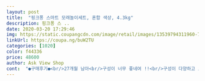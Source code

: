 ```yaml
---
layout: post 
title:  "핑크퐁 스마트 모래놀이세트, 혼합 색상, 4.3kg" 
description: 핑크퐁 스 ..
date: 2020-03-20 17:29:46 
img: https://static.coupangcdn.com/image/retail/images/13539794311960-76a4d210-58b5-46b8-8823-f8d9dfd16746.jpg 
linkUrl: https://coupa.ng/buW2TU 
categories: [1020] 
color: f44336 
price: 48600 
author: Ask View Shop 
cont:  "●구매후기●<br/>27개월 남아<br/>구성이 너무 좋네여 !!<br/>구성이 다양하고 모래가 적을줄 알았는데 적당해요<br/>그래도 아이가 너무 좋아하니 신경안쓰기로 했어요 ㅋㅋㅋ<br/>그럼에도 불구하고 좋아하는거 같아요<br/>그리고 모래도구에도 잉크인지 ㅠ 까만게 묻어서 지울려하니 안지워 지내요 ㅡ<br/>기본 모래인데도 아이 혼자 놀기에 충분하고요.<br/><br/>내일부턴 베란다에서 해야겠음!<br/>놀이중에 손을 털어도 모래가 묻어있어요 점성이 있어서 일반모래처럼 뽀송하게 안털림 ㅜ 기저귀만 입고했는데 다 달라붙어요 미술가운같은거 입고하는게 좋을듯 해요<br/>놀이중에 파닥거려서 다 튀고<br/>다른 모래놀이 모래처럼 곱고 부드럽습니다.<br/><br/>다만.<br/>.<br/><br/>단점<br/>매트밖으로 뛰쳐 나가고ㅜㅜ 소리많이많이지름.<br/>.<br/><br/>모래가루가ㅜ많이 날릴것같아서 모래놀이는 최대한 안사주려했는데 집에서 놀이터만 보면 놀고싶다고 난리를 치는바람에 ㅠㅠ 사게됫네여 ㅠㅠ<br/>밖에 모래놀이하러갈때도 챙겨다님 좋을거같고<br/>손, 발에 꽤 잘묻어나요~<br/>아이가 눈 뜨자마자 모레놀이부터 가지고 와서<br/>안하느니만 못한짓을한 기분이네요... <br/>.<br/>.<br/>ㅜㅜ... <br/><br/>어제 주문하고 오늘 오후에 받았어요<br/>열고 여기저기 보는데 모래놀이봉지 찢어져왔어요 ㅡㅜ<br/>장점<br/>재밌나봐요ㅋㅋ<br/>찍기틀도 예뻐요ㅡ<br/>코로나때문에 장난감만 늘어가는 중이네요^^<br/>틀도 많고 여러가지 만들고 하기 좋은것같아요<br/>평소 모래놀이 좋아해서 구매해봄<br/>하루가 금새 지친다는 점ㅜㅜㅋㅋㅋㅋㅋ<br/>흩날리는 모래가 아니라 좋고 물로 씻으면 쉽게 씻겨요<br/>27개월 남아<br/>구성이 너무 좋네여 !!<br/>구성이 다양하고 모래가 적을줄 알았는데 적당해요<br/>그래도 아이가 너무 좋아하니 신경안쓰기로 했어요 ㅋㅋㅋ<br/>그럼에도 불구하고 좋아하는거 같아요<br/>그리고 모래도구에도 잉크인지 ㅠ 까만게 묻어서 지울려하니 안지워 지내요 ㅡ<br/>기본 모래인데도 아이 혼자 놀기에 충분하고요.<br/><br/>내일부턴 베란다에서 해야겠음!<br/>놀이중에 손을 털어도 모래가 묻어있어요 점성이 있어서 일반모래처럼 뽀송하게 안털림 ㅜ 기저귀만 입고했는데 다 달라붙어요 미술가운같은거 입고하는게 좋을듯 해요<br/>놀이중에 파닥거려서 다 튀고<br/>다른 모래놀이 모래처럼 곱고 부드럽습니다.<br/><br/>다만.<br/>.<br/><br/>단점<br/>매트밖으로 뛰쳐 나가고ㅜㅜ 소리많이많이지름.<br/>.<br/><br/>모래가루가ㅜ많이 날릴것같아서 모래놀이는 최대한 안사주려했는데 집에서 놀이터만 보면 놀고싶다고 난리를 치는바람에 ㅠㅠ 사게됫네여 ㅠㅠ<br/>밖에 모래놀이하러갈때도 챙겨다님 좋을거같고<br/>손, 발에 꽤 잘묻어나요~<br/>아이가 눈 뜨자마자 모레놀이부터 가지고 와서<br/>안하느니만 못한짓을한 기분이네요... <br/>.<br/>.<br/>ㅜㅜ... <br/><br/>어제 주문하고 오늘 오후에 받았어요<br/>열고 여기저기 보는데 모래놀이봉지 찢어져왔어요 ㅡㅜ<br/>장점<br/>재밌나봐요ㅋㅋ<br/>찍기틀도 예뻐요ㅡ<br/>코로나때문에 장난감만 늘어가는 중이네요^^<br/>틀도 많고 여러가지 만들고 하기 좋은것같아요<br/>평소 모래놀이 좋아해서 구매해봄<br/>하루가 금새 지친다는 점ㅜㅜㅋㅋㅋㅋㅋ<br/>흩날리는 모래가 아니라 좋고 물로 씻으면 쉽게 씻겨요<br/>" 
---
```

